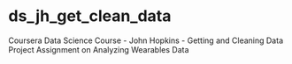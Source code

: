 # ds_jh_get_clean_data
Coursera Data Science Course - John Hopkins - Getting and Cleaning Data Project Assignment on Analyzing Wearables Data 
